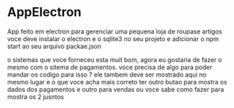 # AppElectron
App feito em electron para gerenciar uma pequena loja de roupase artigos
voce deve instalar o electron e o sqlite3 no seu projeto e adicionar o npm start ao seu arquivo packae.json


o sistemas que voce forneceu esta muit bom, agora eu gostaria de fazer o mesmo com o sitema de pagamentos. voce precisa de algo para poder mandar os codigo para isso ? ele tambem deve ser mostrado aqui no mesmo lugar e o que voce acha mais correto ter outro butao para mostra os dados dos pagamentos e outro para vendas ou voce sabe como fazer para mostra os 2 jusntos 